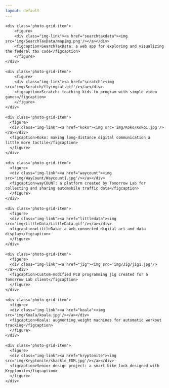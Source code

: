 ```yaml
---
layout: default
---
```


<div class='photo-grid-container'>
  <div class='photo-grid'>

    <div class='photo-grid-item'>
        <figure>
        <div class="img-link"><a href="searchtaxdata"><img src='img/SearchTaxData/mapimg.png'/></a></div>
        <figcaption>SearchTaxData: a web app for exploring and visualizing the federal tax code</figcaption>
        </figure>
    </div>

    <div class='photo-grid-item'>
        <figure>
        <div class="img-link"><a href="scratch"><img src='img/Scratch/flyingcat.gif'/></a></div>
        <figcaption>Scratch: teaching kids to program with simple video games</figcaption>
        </figure>
    </div>

	<div class='photo-grid-item'>
	  <figure>
	  <div class="img-link"><a href="koko"><img src='img/Koko/Koko1.jpg'/></a></div>
	  <figcaption>Koko: making long-distance digital communication a little more tactile</figcaption>
	  </figure>
	</div>

	<div class='photo-grid-item'>
	  <figure>
	  <div class="img-link"><a href="waycount"><img src='img/WayCount/Waycount1.jpg'/></a></div>
	  <figcaption>wayCOUNT: a platform created by Tomorrow Lab for collecting and sharing automobile traffic data</figcaption>
	  </figure>
	</div>

	<div class='photo-grid-item'>
	  <figure>
	  <div class="img-link"><a href="littledata"><img src='img/LittleData/LittleData.gif'/></a></div>
	  <figcaption>LittleData: a web-connected digital art and data display</figcaption>
	  </figure>
	</div>

	<div class='photo-grid-item'>
	  <figure>
	  <div class="img-link"><a href="jig"><img src='img/Jig/jig1.jpg'/></a></div>
	  <figcaption>Custom-modified PCB programming jig created for a Tomorrow Lab client</figcaption>
	  </figure>
	</div>

	<div class='photo-grid-item'>
	  <figure>
	  <div class="img-link"><a href="koala"><img src='img/Koala/koala.jpg'/></a></div>
	  <figcaption>Koala: augmenting weight machines for automatic workout tracking</figcaption>
	  </figure>
	</div>

	<div class='photo-grid-item'>
	  <figure>
	  <div class="img-link"><a href="kryptonite"><img src='img/Kryptonite/shackle_EDM.jpg'/></a></div>
	  <figcaption>Senior design project: a smart bike lock designed with Kryptonite</figcaption>
	  </figure>
	</div>

  </div>
</div>
